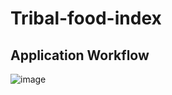 # Tribal-food-index

## Application Workflow

![image](https://user-images.githubusercontent.com/84021843/171575977-777bd80c-14ab-4d92-97fe-0002489b5006.png)
